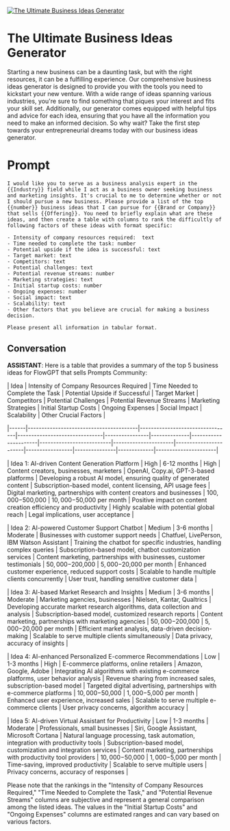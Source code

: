 
[![The Ultimate Business Ideas Generator](https://flow-prompt-covers.s3.us-west-1.amazonaws.com/icon/Abstract/i7.png)]()
# The Ultimate Business Ideas Generator 
Starting a new business can be a daunting task, but with the right resources, it can be a fulfilling experience. Our comprehensive business ideas generator is designed to provide you with the tools you need to kickstart your new venture. With a wide range of ideas spanning various industries, you're sure to find something that piques your interest and fits your skill set. Additionally, our generator comes equipped with helpful tips and advice for each idea, ensuring that you have all the information you need to make an informed decision. So why wait? Take the first step towards your entrepreneurial dreams today with our business ideas generator.

# Prompt

```
I would like you to serve as a business analysis expert in the {{Industry}} field while I act as a business owner seeking business and marketing insights. It's crucial to me to determine whether or not I should pursue a new business. Please provide a list of the top {{number}} business ideas that I can pursue for {{Brand or Company}} that sells {{Offering}}. You need to briefly explain what are these ideas, and then create a table with columns to rank the difficultly of following factors of these ideas with format specific:

- Intensity of company resources required:  text
- Time needed to complete the task: number
- Potential upside if the idea is successful: text
- Target market: text
- Competitors: text
- Potential challenges: text
- Potential revenue streams: number
- Marketing strategies: text
- Initial startup costs: number
- Ongoing expenses: number
- Social impact: text
- Scalability: text
- Other factors that you believe are crucial for making a business decision.

Please present all information in tabular format.
```

## Conversation

**ASSISTANT**: Here is a table that provides a summary of the top 5 business ideas for FlowGPT that sells Prompts Community:



| Idea | Intensity of Company Resources Required | Time Needed to Complete the Task | Potential Upside if Successful | Target Market | Competitors | Potential Challenges | Potential Revenue Streams | Marketing Strategies | Initial Startup Costs | Ongoing Expenses | Social Impact | Scalability | Other Crucial Factors |

|------|----------------------------------------|---------------------------------|-------------------------------|----------------|--------------|----------------------|--------------------------|----------------------|-----------------------|-----------------|---------------|-------------|----------------------|

| Idea 1: AI-driven Content Generation Platform | High | 6-12 months | High | Content creators, businesses, marketers | OpenAI, Copy.ai, GPT-3-based platforms | Developing a robust AI model, ensuring quality of generated content | Subscription-based model, content licensing, API usage fees | Digital marketing, partnerships with content creators and businesses | $100,000-$500,000 | $10,000-$50,000 per month | Positive impact on content creation efficiency and productivity | Highly scalable with potential global reach | Legal implications, user acceptance |

| Idea 2: AI-powered Customer Support Chatbot | Medium | 3-6 months | Moderate | Businesses with customer support needs | Chatfuel, LivePerson, IBM Watson Assistant | Training the chatbot for specific industries, handling complex queries | Subscription-based model, chatbot customization services | Content marketing, partnerships with businesses, customer testimonials | $50,000-$200,000 | $5,000-$20,000 per month | Enhanced customer experience, reduced support costs | Scalable to handle multiple clients concurrently | User trust, handling sensitive customer data |

| Idea 3: AI-based Market Research and Insights | Medium | 3-6 months | Moderate | Marketing agencies, businesses | Nielsen, Kantar, Qualtrics | Developing accurate market research algorithms, data collection and analysis | Subscription-based model, customized research reports | Content marketing, partnerships with marketing agencies | $50,000-$200,000 | $5,000-$20,000 per month | Efficient market analysis, data-driven decision-making | Scalable to serve multiple clients simultaneously | Data privacy, accuracy of insights |

| Idea 4: AI-enhanced Personalized E-commerce Recommendations | Low | 1-3 months | High | E-commerce platforms, online retailers | Amazon, Google, Adobe | Integrating AI algorithms with existing e-commerce platforms, user behavior analysis | Revenue sharing from increased sales, subscription-based model | Targeted digital advertising, partnerships with e-commerce platforms | $10,000-$50,000 | $1,000-$5,000 per month | Enhanced user experience, increased sales | Scalable to serve multiple e-commerce clients | User privacy concerns, algorithm accuracy |

| Idea 5: AI-driven Virtual Assistant for Productivity | Low | 1-3 months | Moderate | Professionals, small businesses | Siri, Google Assistant, Microsoft Cortana | Natural language processing, task automation, integration with productivity tools | Subscription-based model, customization and integration services | Content marketing, partnerships with productivity tool providers | $10,000-$50,000 | $1,000-$5,000 per month | Time-saving, improved productivity | Scalable to serve multiple users | Privacy concerns, accuracy of responses |



Please note that the rankings in the "Intensity of Company Resources Required," "Time Needed to Complete the Task," and "Potential Revenue Streams" columns are subjective and represent a general comparison among the listed ideas. The values in the "Initial Startup Costs" and "Ongoing Expenses" columns are estimated ranges and can vary based on various factors.


